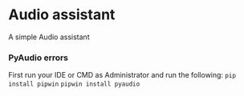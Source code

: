 # Audio assistant
A simple Audio assistant

### PyAudio errors
First run your IDE or CMD as Administrator and run the following:
`pip install pipwin`
`pipwin install pyaudio`



